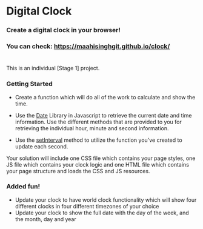 # Digital Clock

### Create a digital clock in your browser!
###
### You can check: https://maahisinghgit.github.io/clock/
#
This is an individual [Stage 1] project.

### Getting Started
- Create a function which will do all of the work to calculate and show the time.

- Use the [Date](https://developer.mozilla.org/en-US/docs/Web/JavaScript/Reference/Global_Objects/Date) Library in Javascript to retrieve the current date and time information. Use the different methods that are provided to you for retrieving the individual hour, minute and second information.
- Use the [setInterval](https://developer.mozilla.org/en-US/docs/Web/API/WindowTimers/setInterval) method to utilize the function you've created to update each second.

Your solution will include one CSS file which contains your page styles, one JS file which contains your clock logic and one HTML file which contains your page structure and loads the CSS and JS resources.

### Added fun!
- Update your clock to have world clock functionality which will show four different clocks in four different timezones of your choice
- Update your clock to show the full date with the day of the week, and the month, day and year
